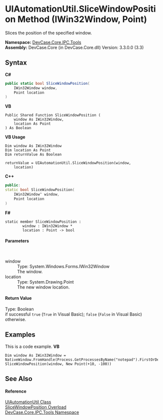 # UIAutomationUtil.SliceWindowPosition Method (IWin32Window, Point)
 

Slices the position of the specified window.

**Namespace:**&nbsp;<a href="N_DevCase_Core_IPC_Tools">DevCase.Core.IPC.Tools</a><br />**Assembly:**&nbsp;DevCase.Core (in DevCase.Core.dll) Version: 3.3.0.0 (3.3)

## Syntax

**C#**<br />
``` C#
public static bool SliceWindowPosition(
	IWin32Window window,
	Point location
)
```

**VB**<br />
``` VB
Public Shared Function SliceWindowPosition ( 
	window As IWin32Window,
	location As Point
) As Boolean
```

**VB Usage**<br />
``` VB Usage
Dim window As IWin32Window
Dim location As Point
Dim returnValue As Boolean

returnValue = UIAutomationUtil.SliceWindowPosition(window, 
	location)
```

**C++**<br />
``` C++
public:
static bool SliceWindowPosition(
	IWin32Window^ window, 
	Point location
)
```

**F#**<br />
``` F#
static member SliceWindowPosition : 
        window : IWin32Window * 
        location : Point -> bool 

```


#### Parameters
&nbsp;<dl><dt>window</dt><dd>Type: System.Windows.Forms.IWin32Window<br />The window.</dd><dt>location</dt><dd>Type: System.Drawing.Point<br />The new window location.</dd></dl>

#### Return Value
Type: Boolean<br />if successful `true` (`True` in Visual Basic); `false` (`False` in Visual Basic) otherwise.

## Examples
This is a code example. 
**VB**<br />
``` VB
Dim window As IWin32Window = NativeWindow.FromHandle(Process.GetProcessesByName("notepad").FirstOrDefault().MainWindowHandle)
SliceWindowPosition(window, New Point(+10, -100))
```


## See Also


#### Reference
<a href="T_DevCase_Core_IPC_Tools_UIAutomationUtil">UIAutomationUtil Class</a><br /><a href="Overload_DevCase_Core_IPC_Tools_UIAutomationUtil_SliceWindowPosition">SliceWindowPosition Overload</a><br /><a href="N_DevCase_Core_IPC_Tools">DevCase.Core.IPC.Tools Namespace</a><br />